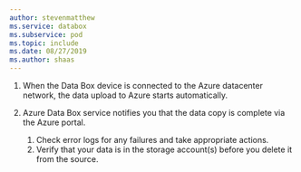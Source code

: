 ```yaml
---
author: stevenmatthew
ms.service: databox  
ms.subservice: pod
ms.topic: include
ms.date: 08/27/2019
ms.author: shaas
---
```


1. When the Data Box device is connected to the Azure datacenter network, the data upload to Azure starts automatically. 
2. Azure Data Box service notifies you that the data copy is complete via the Azure portal. 

    1. Check error logs for any failures and take appropriate actions.
    2. Verify that your data is in the storage account(s) before you delete it from the source.

